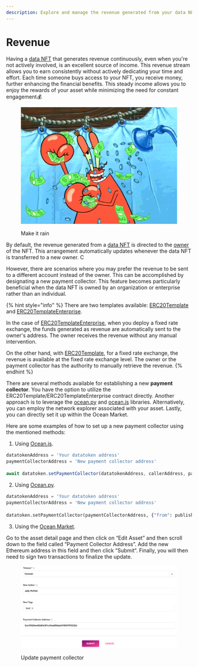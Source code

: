 ```yaml
---
description: Explore and manage the revenue generated from your data NFTs.
---
```


# Revenue

Having a [data NFT](data-nfts.md) that generates revenue continuously, even when you're not actively involved, is an excellent source of income. This revenue stream allows you to earn consistently without actively dedicating your time and effort. Each time someone buys access to your NFT, you receive money, further enhancing the financial benefits. This steady income allows you to enjoy the rewards of your asset while minimizing the need for constant engagement:moneybag:

<figure><img src="../../.gitbook/assets/gif/sponge-money.gif" alt=""><figcaption><p>Make it rain</p></figcaption></figure>

By default, the revenue generated from a [data NFT](data-nfts.md) is directed to the [owner](roles.md#nft-owner) of the NFT. This arrangement automatically updates whenever the data NFT is transferred to a new owner. C

However, there are scenarios where you may prefer the revenue to be sent to a different account instead of the owner. This can be accomplished by designating a new payment collector. This feature becomes particularly beneficial when the data NFT is owned by an organization or enterprise rather than an individual.

{% hint style="info" %}
There are two templates available: [ERC20Template](datatoken-templates.md#regular-template) and [ERC20TemplateEnterprise](datatoken-templates.md#enterprise-template).

In the case of [ERC20TemplateEnterprise](datatoken-templates.md#enterprise-template), when you deploy a fixed rate exchange, the funds generated as revenue are automatically sent to the owner's address. The owner receives the revenue without any manual intervention.

On the other hand, with [ERC20Template](datatoken-templates.md#regular-template), for a fixed rate exchange, the revenue is available at the fixed rate exchange level. The owner or the payment collector has the authority to manually retrieve the revenue.
{% endhint %}

There are several methods available for establishing a new **payment collector**. You have the option to utilize the ERC20Template/ERC20TemplateEnterprise contract directly. Another approach is to leverage the [ocean.py](../ocean.py/) and [ocean.js](../ocean.js/) libraries. Alternatively, you can employ the network explorer associated with your asset. Lastly, you can directly set it up within the Ocean Market.

Here are some examples of how to set up a new payment collector using the mentioned methods:

1. Using [Ocean.js](https://github.com/oceanprotocol/ocean.js/blob/ae2ff1ccde53ace9841844c316a855de271f9a3f/src/contracts/Datatoken.ts#L393).

```typescript
datatokenAddress = 'Your datatoken address'
paymentCollectorAddress = 'New payment collector address'

await datatoken.setPaymentCollector(datatokenAddress, callerAddress, paymentCollectorAddress)
```

2. Using [Ocean.py](https://github.com/oceanprotocol/ocean.py/blob/bad11fb3a4cb00be8bab8febf3173682e1c091fd/ocean\_lib/models/test/test\_datatoken.py#L39).

```python
datatokenAddress = 'Your datatoken address'
paymentCollectorAddress = 'New payment collector address'

datatoken.setPaymentCollector(paymentCollectorAddress, {"from": publisher_wallet})
```

3. Using the [Ocean Market](https://market.oceanprotocol.com/).

Go to the asset detail page and then click on “Edit Asset” and then scroll down to the field called “Payment Collector Address”. Add the new Ethereum address in this field and then click “Submit“. Finally, you will then need to sign two transactions to finalize the update.

<figure><img src="../../.gitbook/assets/market/change-payment-collector.png" alt=""><figcaption><p>Update payment collector</p></figcaption></figure>

